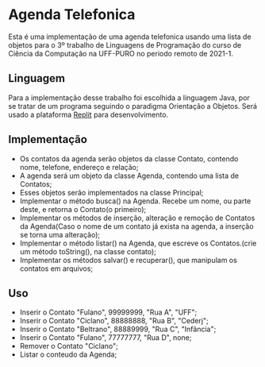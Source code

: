 # Agenda Telefonica

Esta é uma implementação de uma agenda telefonica usando uma lista de objetos para o 3º trabalho de Linguagens de Programação do curso de Ciência da Computação na UFF-PURO no periodo remoto de 2021-1.

## Linguagem

Para a implementação desse trabalho foi escolhida a linguagem Java, por se tratar de um programa seguindo o paradigma Orientação a Objetos.
Será usado a plataforma [Replit](https://replit.com/) para desenvolvimento.

## Implementação

* Os contatos da agenda serão objetos da classe Contato, contendo nome, telefone, endereço e relação;
* A agenda será um objeto da classe Agenda, contendo uma lista de Contatos;
* Esses objetos serão implementados na classe Principal;
* Implementar o método busca() na Agenda. Recebe um nome, ou parte deste, e retorna o Contato(o primeiro);
* Implementar os métodos de inserção, alteração e remoção de Contatos da Agenda(Caso o nome de um contato já exista na agenda, a inserção se torna uma alteração);
* Implementar o método listar() na Agenda, que escreve os Contatos.(crie um método toString(), na classe contato);
* Implementar os métodos salvar() e recuperar(), que manipulam os contatos em arquivos;

## Uso

* Inserir o Contato "Fulano", 99999999, "Rua A", "UFF";
* Inserir o Contato "Ciclano", 88888888, "Rua B", "Cederj";
* Inserir o Contato "Beltrano", 88889999, "Rua C", "Infância";
* Inserir o Contato "Fulano", 77777777, "Rua D", none;
* Remover o Contato "Ciclano";
* Listar o conteudo da Agenda;
